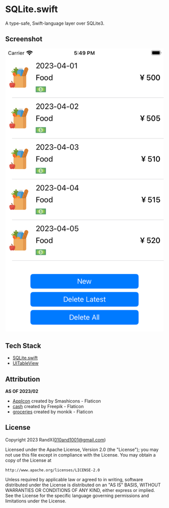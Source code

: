 # SQLite.swift

A type-safe, Swift-language layer over SQLite3.

## Screenshot

![SQLiteSwift](./Screenshot/SQLiteSwift.png)

## Tech Stack

- [SQLite.swift](https://github.com/stephencelis/SQLite.swift)
- [UITableView](https://developer.apple.com/documentation/uikit/uitableview)

## Attribution
**AS OF 2023/02**

- [AppIcon](https://www.flaticon.com/free-icon/database_4248443) created by Smashicons - Flaticon
- [cash](https://www.flaticon.com/free-icon/money_2474451) created by Freepik - Flaticon
- [groceries](https://www.flaticon.com/free-icon/grocery_1261126) created by monkik - Flaticon

## License

Copyright 2023 RandX(<010and1001@gmail.com>)

Licensed under the Apache License, Version 2.0 (the "License");
you may not use this file except in compliance with the License.
You may obtain a copy of the License at

    http://www.apache.org/licenses/LICENSE-2.0

Unless required by applicable law or agreed to in writing, software
distributed under the License is distributed on an "AS IS" BASIS,
WITHOUT WARRANTIES OR CONDITIONS OF ANY KIND, either express or implied.
See the License for the specific language governing permissions and
limitations under the License.
